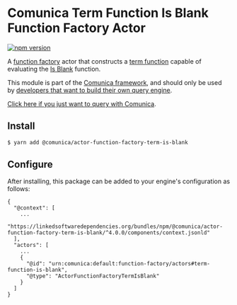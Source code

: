 # Comunica Term Function Is Blank Function Factory Actor

[![npm version](https://badge.fury.io/js/%40comunica%2Factor-function-factory-term-function-is-blank.svg)](https://www.npmjs.com/package/@comunica/actor-function-factory-term-is-blank)

A [function factory](https://github.com/comunica/comunica/tree/master/packages/bus-function-factory) actor
that constructs a [term function](https://github.com/comunica/comunica/tree/master/packages/bus-function-factory/lib/ActorFunctionFactory.ts)
capable of evaluating the [Is Blank](https://www.w3.org/TR/sparql11-query/#func-isBlank) function.

This module is part of the [Comunica framework](https://github.com/comunica/comunica),
and should only be used by [developers that want to build their own query engine](https://comunica.dev/docs/modify/).

[Click here if you just want to query with Comunica](https://comunica.dev/docs/query/).

## Install

```bash
$ yarn add @comunica/actor-function-factory-term-is-blank
```

## Configure

After installing, this package can be added to your engine's configuration as follows:
```text
{
  "@context": [
    ...
    "https://linkedsoftwaredependencies.org/bundles/npm/@comunica/actor-function-factory-term-is-blank/^4.0.0/components/context.jsonld"
  ],
  "actors": [
    ...
    {
      "@id": "urn:comunica:default:function-factory/actors#term-function-is-blank",
      "@type": "ActorFunctionFactoryTermIsBlank"
    }
  ]
}
```
